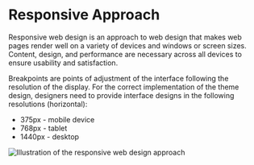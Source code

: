 <a id="frontend-responsive-approach"></a>

# Responsive Approach

Responsive web design is an approach to web design that makes web pages render well on a variety of devices and windows or screen sizes. Content, design, and performance are necessary across all devices to ensure usability and satisfaction.

Breakpoints are points of adjustment of the interface following the resolution of the display. For the correct implementation of the theme design, designers need to provide interface designs in the following resolutions (horizontal):

* 375px - mobile device
* 768px - tablet
* 1440px - desktop

![Illustration of the responsive web design approach](img/frontend/storefront-design/ResponsiveApproach.jpg)
